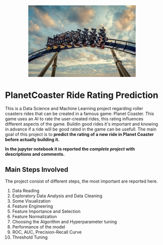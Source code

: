 <p align="center">
  <img width="70%" height="70%"src="/assets/coaster2.jpg">
</p>

# PlanetCoaster Ride Rating Prediction
This is a Data Science and Machine Learning project regarding roller coasters rides that can be created in a famous game: Planet Coaster.
This game uses an AI to rate the user-created rides, this rating influences different aspects of the game. Buildin good rides it's important and knowing in advance if a ride will be good rated in the game can be usefull. The main goal of this project is to **predict the rating of a new ride in Planet Coaster before actually building it.**

**In the jupyter notebook it is reported the _complete project_ with descriptions and comments.**

## Main Steps Involved
The project consist of different steps, the most important are reported here.
1. Data Reading
2. Exploratory Data Analysis and Data Cleaning
3. Some Visualization
4. Feature Engineering
5. Feature Importance and Selection
6. Feature Normalization
7. Choosing the Algorithm and Hyperparameter tuning
8. Performance of the model
9. ROC, AUC, Precision-Recall Curve
10. Threshold Tuning


